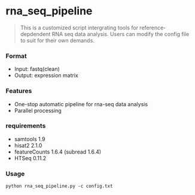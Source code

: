 # rna_seq_pipeline

> This is a customized script intergrating tools for reference-depdendent RNA seq data analysis. Users can modify the config file to suit for their own demands.

### Format

- Input: fastq(clean)
- Output: expression matrix

### Features

- One-stop automatic pipeline for rna-seq data analysis
- Parallel processing

### requirements

- samtools 1.9
- hisat2 2.1.0
- featureCounts 1.6.4 (subread 1.6.4)
- HTSeq 0.11.2

### Usage

```shell
python rna_seq_pipeline.py -c config.txt
```

